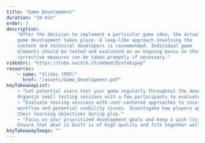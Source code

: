 ```yaml
---
title: "Game Development"
duration: "10 min"
order: 3
description:
    "After the decision to implement a particular game idea, the actual
    game development takes place. A loop-like approach involving the
    content and technical developers is recommended. Individual game
    elements should be tested and evaluated on an ongoing basis so that
    corrective measures can be taken promptly if necessary."
videoSrc: "https://tube.switch.ch/embed/DzvtvEspwp"
resources:
    - name: "Slides (PDF)"
      href: "/assets/Game_Development.pdf"
keyTakeawayList:
    - "Let potential users test your game regularly throughout the development process.
    Organize small testing sessions with a few participants to evaluate interactions."
    - "Evaluate testing sessions with user-centered approaches to investigate the player
    workflow and potential usability issues. Investigate how players approach and reach
    their learning objectives during play."
    - "Focus on your prioritized development goals and keep a wish list for further development.
    Ensure that what is built is of high quality and fits together well."
keyTakeawayImage: ""
---
```

